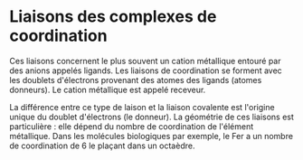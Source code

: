 # Liaisons des complexes de coordination
Ces liaisons concernent le plus souvent un cation métallique entouré par des anions appelés ligands. Les liaisons de coordination se forment avec les doublets d'électrons provenant des atomes des ligands (atomes donneurs). Le cation métallique est appelé receveur.

La différence entre ce type de laison et la liaison covalente est l'origine unique du doublet d'électrons (le donneur). La géométrie de ces liaisons est particulière : elle dépend du nombre de coordination de l'élément métallique. Dans les molécules biologiques par exemple, le Fer a un nombre de coordination de 6 le plaçant dans un octaèdre. 
